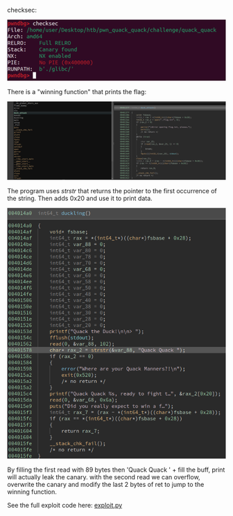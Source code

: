 checksec:
<p align="center">
  <img src="img/image-1.png" alt="alt text">
</p>

There is a "winning function" that prints the flag:
<p align="center">
  <img src="img/image.png" alt="alt text">
</p>

The program uses *strstr* that returns the pointer to the first occurrence of the string. Then adds 0x20 and use it to print data.
<p align="center">
  <img src="img/image-2.png" alt="alt text">
</p>

By filling the first read with 89 bytes then 'Quack Quack ' + fill the buff, print will actually leak the canary.
with the second read we can overflow, overwrite the canary and modify the last 2 bytes of ret to jump to the winning function.

See the full exploit code here: [exploit.py](./exploit.py)
